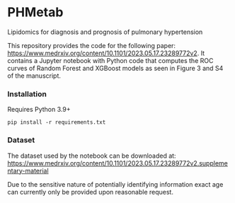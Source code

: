 # PHMetab
Lipidomics for diagnosis and prognosis of pulmonary hypertension

This repository provides the code for the following paper: https://www.medrxiv.org/content/10.1101/2023.05.17.23289772v2.
It contains a Jupyter notebook with Python code that computes the ROC curves of Random Forest and XGBoost models as seen in Figure 3 and S4 of the manuscript.

### Installation

Requires Python 3.9+

```
pip install -r requirements.txt
```

### Dataset

The dataset used by the notebook can be downloaded at:
https://www.medrxiv.org/content/10.1101/2023.05.17.23289772v2.supplementary-material

Due to the sensitive nature of potentially identifying information exact age can currently only be provided upon reasonable request.


